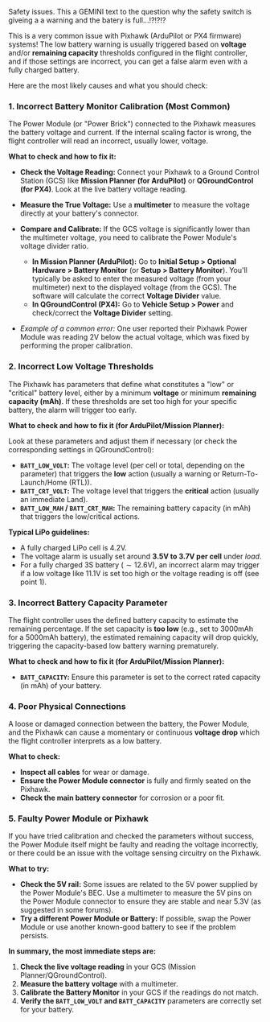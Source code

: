 Safety issues. This a GEMINI text to the question why the safety switch is giveing a a warning and the batery is  full...!?!?!?

This is a very common issue with Pixhawk (ArduPilot or PX4 firmware) systems! The low battery warning is usually triggered based on **voltage** and/or **remaining capacity** thresholds configured in the flight controller, and if those settings are incorrect, you can get a false alarm even with a fully charged battery.

Here are the most likely causes and what you should check:

### 1. Incorrect Battery Monitor Calibration (Most Common)

The Power Module (or "Power Brick") connected to the Pixhawk measures the battery voltage and current. If the internal scaling factor is wrong, the flight controller will read an incorrect, usually lower, voltage.

**What to check and how to fix it:**

* **Check the Voltage Reading:** Connect your Pixhawk to a Ground Control Station (GCS) like **Mission Planner (for ArduPilot)** or **QGroundControl (for PX4)**. Look at the live battery voltage reading.
* **Measure the True Voltage:** Use a **multimeter** to measure the voltage directly at your battery's connector.
* **Compare and Calibrate:** If the GCS voltage is significantly lower than the multimeter voltage, you need to calibrate the Power Module's voltage divider ratio.
    * **In Mission Planner (ArduPilot):** Go to **Initial Setup > Optional Hardware > Battery Monitor** (or **Setup > Battery Monitor**). You'll typically be asked to enter the measured voltage (from your multimeter) next to the displayed voltage (from the GCS). The software will calculate the correct **Voltage Divider** value.
    * **In QGroundControl (PX4):** Go to **Vehicle Setup > Power** and check/correct the **Voltage Divider** setting.

* *Example of a common error:* One user reported their Pixhawk Power Module was reading $2 \text{V}$ below the actual voltage, which was fixed by performing the proper calibration.

### 2. Incorrect Low Voltage Thresholds

The Pixhawk has parameters that define what constitutes a "low" or "critical" battery level, either by a minimum **voltage** or minimum **remaining capacity (mAh)**. If these thresholds are set too high for your specific battery, the alarm will trigger too early.

**What to check and how to fix it (for ArduPilot/Mission Planner):**

Look at these parameters and adjust them if necessary (or check the corresponding settings in QGroundControl):

* **`BATT_LOW_VOLT`:** The voltage level (per cell or total, depending on the parameter) that triggers the **low** action (usually a warning or Return-To-Launch/Home (RTL)).
* **`BATT_CRT_VOLT`:** The voltage level that triggers the **critical** action (usually an immediate Land).
* **`BATT_LOW_MAH` / `BATT_CRT_MAH`:** The remaining battery capacity (in mAh) that triggers the low/critical actions.

**Typical LiPo guidelines:**
* A fully charged LiPo cell is $4.2 \text{V}$.
* The voltage alarm is usually set around **$3.5 \text{V}$ to $3.7 \text{V}$ per cell** under *load*.
* For a fully charged $3\text{S}$ battery ($\sim 12.6 \text{V}$), an incorrect alarm may trigger if a low voltage like $11.1 \text{V}$ is set too high or the voltage reading is off (see point 1).

### 3. Incorrect Battery Capacity Parameter

The flight controller uses the defined battery capacity to estimate the remaining percentage. If the set capacity is **too low** (e.g., set to $3000 \text{mAh}$ for a $5000 \text{mAh}$ battery), the estimated remaining capacity will drop quickly, triggering the capacity-based low battery warning prematurely.

**What to check and how to fix it (for ArduPilot/Mission Planner):**

* **`BATT_CAPACITY`:** Ensure this parameter is set to the correct rated capacity (in mAh) of your battery.

### 4. Poor Physical Connections

A loose or damaged connection between the battery, the Power Module, and the Pixhawk can cause a momentary or continuous **voltage drop** which the flight controller interprets as a low battery.

**What to check:**

* **Inspect all cables** for wear or damage.
* **Ensure the Power Module connector** is fully and firmly seated on the Pixhawk.
* **Check the main battery connector** for corrosion or a poor fit.

### 5. Faulty Power Module or Pixhawk

If you have tried calibration and checked the parameters without success, the Power Module itself might be faulty and reading the voltage incorrectly, or there could be an issue with the voltage sensing circuitry on the Pixhawk.

**What to try:**

* **Check the $5 \text{V}$ rail:** Some issues are related to the $5 \text{V}$ power supplied by the Power Module's BEC. Use a multimeter to measure the $5 \text{V}$ pins on the Power Module connector to ensure they are stable and near $5.3 \text{V}$ (as suggested in some forums).
* **Try a different Power Module or Battery:** If possible, swap the Power Module or use another known-good battery to see if the problem persists.

**In summary, the most immediate steps are:**

1.  **Check the live voltage reading** in your GCS (Mission Planner/QGroundControl).
2.  **Measure the battery voltage** with a multimeter.
3.  **Calibrate the Battery Monitor** in your GCS if the readings do not match.
4.  **Verify the `BATT_LOW_VOLT` and `BATT_CAPACITY`** parameters are correctly set for your battery.
